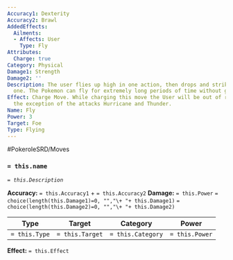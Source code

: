 ```yaml
---
Accuracy1: Dexterity
Accuracy2: Brawl
AddedEffects:
  Ailments:
  - Affects: User
    Type: Fly
Attributes:
  Charge: true
Category: Physical
Damage1: Strength
Damage2: ''
Description: The user flies up high in one action, then drops and strikes in the next
  one. The Pokemon can fly for extremely long periods of time without getting tired.
Effect: Charge Move. While charging this move the User will be out of range, with
  the exception of the attacks Hurricane and Thunder.
Name: Fly
Power: 3
Target: Foe
Type: Flying
---
```


#PokeroleSRD/Moves

### `= this.name`
*`= this.Description`*

**Accuracy:** `= this.Accuracy1` + `= this.Accuracy2`
**Damage:** `= this.Power` `= choice(length(this.Damage1)=0, "","\+ "+ this.Damage1)` `= choice(length(this.Damage2)=0, "","\+ "+ this.Damage2)`

| Type          | Target          | Category          | Power          |
| ------------- | --------------- | ----------------  | -------------- |
| `= this.Type` | `= this.Target` | `= this.Category` | `= this.Power` | 

**Effect:** `= this.Effect`